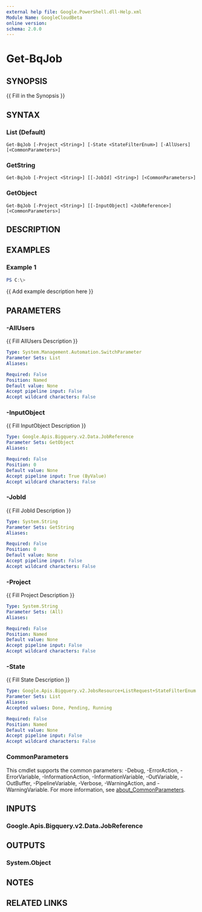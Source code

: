 ```yaml
---
external help file: Google.PowerShell.dll-Help.xml
Module Name: GoogleCloudBeta
online version:
schema: 2.0.0
---
```


# Get-BqJob

## SYNOPSIS
{{ Fill in the Synopsis }}

## SYNTAX

### List (Default)
```
Get-BqJob [-Project <String>] [-State <StateFilterEnum>] [-AllUsers] [<CommonParameters>]
```

### GetString
```
Get-BqJob [-Project <String>] [[-JobId] <String>] [<CommonParameters>]
```

### GetObject
```
Get-BqJob [-Project <String>] [[-InputObject] <JobReference>] [<CommonParameters>]
```

## DESCRIPTION


## EXAMPLES

### Example 1
```powershell
PS C:\> 
```

{{ Add example description here }}

## PARAMETERS

### -AllUsers
{{ Fill AllUsers Description }}

```yaml
Type: System.Management.Automation.SwitchParameter
Parameter Sets: List
Aliases:

Required: False
Position: Named
Default value: None
Accept pipeline input: False
Accept wildcard characters: False
```

### -InputObject
{{ Fill InputObject Description }}

```yaml
Type: Google.Apis.Bigquery.v2.Data.JobReference
Parameter Sets: GetObject
Aliases:

Required: False
Position: 0
Default value: None
Accept pipeline input: True (ByValue)
Accept wildcard characters: False
```

### -JobId
{{ Fill JobId Description }}

```yaml
Type: System.String
Parameter Sets: GetString
Aliases:

Required: False
Position: 0
Default value: None
Accept pipeline input: False
Accept wildcard characters: False
```

### -Project
{{ Fill Project Description }}

```yaml
Type: System.String
Parameter Sets: (All)
Aliases:

Required: False
Position: Named
Default value: None
Accept pipeline input: False
Accept wildcard characters: False
```

### -State
{{ Fill State Description }}

```yaml
Type: Google.Apis.Bigquery.v2.JobsResource+ListRequest+StateFilterEnum
Parameter Sets: List
Aliases:
Accepted values: Done, Pending, Running

Required: False
Position: Named
Default value: None
Accept pipeline input: False
Accept wildcard characters: False
```

### CommonParameters
This cmdlet supports the common parameters: -Debug, -ErrorAction, -ErrorVariable, -InformationAction, -InformationVariable, -OutVariable, -OutBuffer, -PipelineVariable, -Verbose, -WarningAction, and -WarningVariable. For more information, see [about_CommonParameters](http://go.microsoft.com/fwlink/?LinkID=113216).

## INPUTS

### Google.Apis.Bigquery.v2.Data.JobReference

## OUTPUTS

### System.Object
## NOTES

## RELATED LINKS
